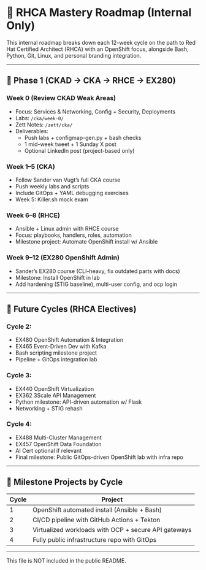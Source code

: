 
# 🧠 RHCA Mastery Roadmap (Internal Only)

This internal roadmap breaks down each 12-week cycle on the path to Red Hat Certified Architect (RHCA) with an OpenShift focus, alongside Bash, Python, Git, Linux, and personal branding integration.

---

## 🔁 Phase 1 (CKAD → CKA → RHCE → EX280)

### Week 0 (Review CKAD Weak Areas)
- Focus: Services & Networking, Config + Security, Deployments
- Labs: `/cka/week-0/`
- Zett Notes: `/zett/cka/`
- Deliverables:
  - Push labs + configmap-gen.py + bash checks
  - 1 mid-week tweet + 1 Sunday X post
  - Optional LinkedIn post (project-based only)

### Week 1–5 (CKA)
- Follow Sander van Vugt’s full CKA course
- Push weekly labs and scripts
- Include GitOps + YAML debugging exercises
- Week 5: Killer.sh mock exam

### Week 6–8 (RHCE)
- Ansible + Linux admin with RHCE course
- Focus: playbooks, handlers, roles, automation
- Milestone project: Automate OpenShift install w/ Ansible

### Week 9–12 (EX280 OpenShift Admin)
- Sander’s EX280 course (CLI-heavy, fix outdated parts with docs)
- Milestone: Install OpenShift in lab
- Add hardening (STIG baseline), multi-user config, and ocp login

---

## 🧩 Future Cycles (RHCA Electives)

### Cycle 2:
- EX480 OpenShift Automation & Integration
- EX465 Event-Driven Dev with Kafka
- Bash scripting milestone project
- Pipeline + GitOps integration lab

### Cycle 3:
- EX440 OpenShift Virtualization
- EX362 3Scale API Management
- Python milestone: API-driven automation w/ Flask
- Networking + STIG rehash

### Cycle 4:
- EX488 Multi-Cluster Management
- EX457 OpenShift Data Foundation
- AI Cert optional if relevant
- Final milestone: Public GitOps-driven OpenShift lab with infra repo

---

## 🧱 Milestone Projects by Cycle
| Cycle | Project |
|-------|---------|
| 1     | OpenShift automated install (Ansible + Bash) |
| 2     | CI/CD pipeline with GitHub Actions + Tekton |
| 3     | Virtualized workloads with OCP + secure API gateways |
| 4     | Fully public infrastructure repo with GitOps |

---

This file is NOT included in the public README.
